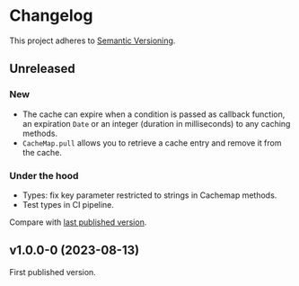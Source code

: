 # Changelog

This project adheres to [Semantic Versioning](https://semver.org/spec/v2.0.0.html).

## Unreleased

### New

- The cache can expire when a condition is passed as callback function, an expiration `Date` or an integer (duration in milliseconds) to any caching methods.
- `CacheMap.pull` allows you to retrieve a cache entry and remove it from the cache.

### Under the hood

- Types: fix key parameter restricted to strings in Cachemap methods.
- Test types in CI pipeline.

Compare with [last published version](https://github.com/meduzen/cachemap/compare/v1.0.0-0...main).

## v1.0.0-0 (2023-08-13)

First published version.
